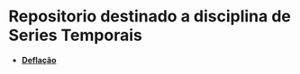 # Repositorio destinado a disciplina de Series Temporais

- **[Deflação](https://github.com/Manuelfjr/ST/blob/main/R/def.R)**